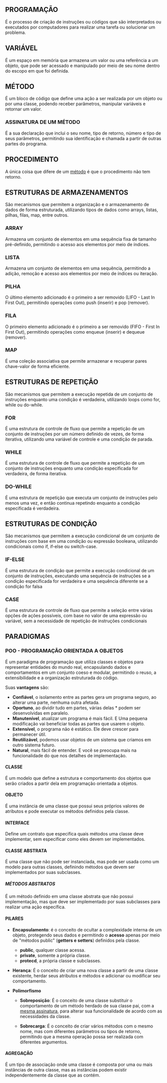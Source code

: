 ## PROGRAMAÇÃO
É o processo de criação de instruções ou códigos que são interpretados ou executados por computadores para realizar uma tarefa ou solucionar um problema.

## VARIÁVEL
É um espaço em memória que armazena um valor ou uma referência a um objeto, que pode ser acessado e manipulado por meio de seu nome dentro do escopo em que foi definida.

## MÉTODO
É um bloco de código que define uma ação a ser realizada por um objeto ou por uma classe, podendo receber parâmetros, manipular variáveis e retornar um valor.

### ASSINATURA DE UM MÉTODO
É a sua declaração que inclui o seu nome, tipo de retorno, número e tipo de seus parâmetros, permitindo sua identificação e chamada a partir de outras partes do programa.

## PROCEDIMENTO
A única coisa que difere de um [método](#método) é que o procedimento não tem retorno.

## ESTRUTURAS DE ARMAZENAMENTOS
São mecanismos que permitem a organização e o armazenamento de dados de forma estruturada, utilizando tipos de dados como arrays, listas, pilhas, filas, map, entre outros.

### ARRAY
Armazena um conjunto de elementos em uma sequência fixa de tamanho pré-definido, permitindo o acesso aos elementos por meio de índices.

### LISTA
Armazena um conjunto de elementos em uma sequência, permitindo a adição, remoção e acesso aos elementos por meio de índices ou iteração.

### PILHA
O último elemento adicionado é o primeiro a ser removido (LIFO - Last In First Out), permitindo operações como push (inserir) e pop (remover).

### FILA
O primeiro elemento adicionado é o primeiro a ser removido (FIFO - First In First Out), permitindo operações como enqueue (inserir) e dequeue (remover).

### MAP
É uma coleção associativa que permite armazenar e recuperar pares chave-valor de forma eficiente.

## ESTRUTURAS DE REPETIÇÃO
São mecanismos que permitem a execução repetida de um conjunto de instruções enquanto uma condição é verdadeira, utilizando loops como for, while ou do-while.

### FOR
É uma estrutura de controle de fluxo que permite a repetição de um conjunto de instruções por um número definido de vezes, de forma iterativa, utilizando uma variável de controle e uma condição de parada.

### WHILE
É uma estrutura de controle de fluxo que permite a repetição de um conjunto de instruções enquanto uma condição especificada for verdadeira, de forma iterativa.

### DO-WHILE
É uma estrutura de repetição que executa um conjunto de instruções pelo menos uma vez, e então continua repetindo enquanto a condição especificada é verdadeira.

## ESTRUTURAS DE CONDIÇÃO
São mecanismos que permitem a execução condicional de um conjunto de instruções com base em uma condição ou expressão booleana, utilizando condicionais como if, if-else ou switch-case.

### IF-ELSE
É uma estrutura de condição que permite a execução condicional de um conjunto de instruções, executando uma sequência de instruções se a condição especificada for verdadeira e uma sequência diferente se a condição for falsa

### CASE
É uma estrutura de controle de fluxo que permite a seleção entre várias opções de ações possíveis, com base no valor de uma expressão ou variável, sem a necessidade de repetição de instruções condicionais

## PARADIGMAS

### POO - PROGRAMAÇÃO ORIENTADA A OBJETOS
É um paradigma de programação que utiliza classes e objetos para representar entidades do mundo real, encapsulando dados e comportamentos em um conjunto coeso e modular, permitindo o reuso, a extensibilidade e a organização estruturada do código.

Suas **vantagens** são:

* **Confiável**, o isolamento entre as partes gera um programa seguro, ao alterar uma parte, nenhuma outra afetada.
* **Oportuno**, ao dividir tudo em partes, várias delas * podem ser desenvolvidas em paralelo.
* **Manutenível**, atualizar um programa é mais fácil. E Uma pequena modificação vai beneficiar todas as partes que usarem o objeto.
* **Extensível**, o programa não é estático. Ele deve crescer para permanecer útil.
* **Reutilizável**, podemos usar objetos de um sistema que criamos em outro sistema futuro.
* **Natural**, mais fácil de entender. E você se preocupa mais na funcionalidade do que nos detalhes de implementação.

#### CLASSE
É um modelo que define a estrutura e comportamento dos objetos que serão criados a partir dela em programação orientada a objetos.

#### OBJETO
É uma instância de uma classe que possui seus próprios valores de atributos e pode executar os métodos definidos pela classe.

#### INTERFACE
Define um contrato que especifica quais métodos uma classe deve implementar, sem especificar como eles devem ser implementados.

#### CLASSE ABSTRATA
É uma classe que não pode ser instanciada, mas pode ser usada como um modelo para outras classes, definindo métodos que devem ser implementados por suas subclasses.

##### MÉTODOS ABSTRATOS
É um método definido em uma classe abstrata que não possui implementação, mas que deve ser implementado por suas subclasses para realizar uma ação específica.

#### PILARES
* **Encapsulamento**: é o conceito de ocultar a complexidade interna de um objeto, protegendo seus dados e permitindo o **acesso** apenas por meio de "métodos public" (**getters e setters**) definidos pela classe.
     * **public**, qualquer classe acessa.
     * **private**, somente a própria classe.
     * **protecd**, a própria classe e subclasses.

* **Herança**: É o conceito de criar uma nova classe a partir de uma classe existente, herdar seus atributos e métodos e adicionar ou modificar seu comportamento.

* **Polimorfismo**
    * **Sobreposição**: É o conceito de uma classe substituir o comportamento de um método herdado de sua classe pai, com a [mesma assinatura](#assinatura-de-um-método), para alterar sua funcionalidade de acordo com as necessidades da classe.

    * **Sobrecarga**: É o conceito de criar vários métodos com o mesmo nome, mas com diferentes parâmetros ou tipos de retorno, permitindo que a mesma operação possa ser realizada com diferentes argumentos.

#### AGREGAÇÃO
É um tipo de associação onde uma classe é composta por uma ou mais instâncias de outra classe, mas as instâncias podem existir independentemente da classe que as contém.
